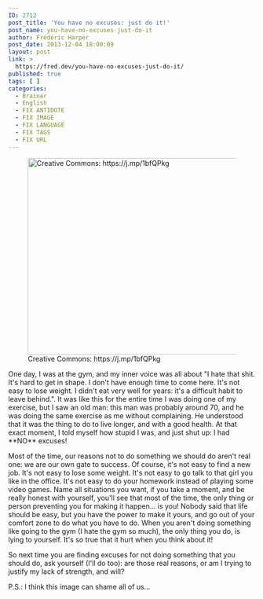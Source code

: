 ```yaml
---
ID: 2712
post_title: 'You have no excuses: just do it!'
post_name: you-have-no-excuses-just-do-it
author: Frédéric Harper
post_date: 2013-12-04 18:00:09
layout: post
link: >
  https://fred.dev/you-have-no-excuses-just-do-it/
published: true
tags: [ ]
categories:
  - Brainer
  - English
  - FIX ANTIDOTE
  - FIX IMAGE
  - FIX LANGUAGE
  - FIX TAGS
  - FIX URL
---
```

<figure><img alt="Creative Commons: https://j.mp/1bfQPkg" src="http://fred.dev/wp-content/uploads/2013/12/excuses.jpg" width="600" height="400" /><figcaption> Creative Commons: https://j.mp/1bfQPkg</figcaption></figure>
One day, I was at the gym, and my inner voice was all about "I hate that shit. It's hard to get in shape. I don't have enough time to come here. It's not easy to lose weight. I didn't eat very well for years: it's a difficult habit to leave behind.". It was like this for the entire time I was doing one of my exercise, but I saw an old man: this man was probably around 70, and he was doing the same exercise as me without complaining. He understood that it was the thing to do to live longer, and with a good health. At that exact moment, I told myself how stupid I was, and just shut up: I had **NO** excuses!

Most of the time, our reasons not to do something we should do aren't real one: we are our own gate to success. Of course, it's not easy to find a new job. It's not easy to lose some weight. It's not easy to go talk to that girl you like in the office. It's not easy to do your homework instead of playing some video games. Name all situations you want, if you take a moment, and be really honest with yourself, you'll see that most of the time, the only thing or person preventing you for making it happen... is you! Nobody said that life should be easy, but you have the power to make it yours, and go out of your comfort zone to do what you have to do. When you aren't doing something like going to the gym (I hate the gym so much), the only thing you do, is lying to yourself. It's so true that it hurt when you think about it!

So next time you are finding excuses for not doing something that you should do, ask yourself (I'll do too): are those real reasons, or am I trying to justify my lack of strength, and will?

P.S.: I think this image can shame all of us...